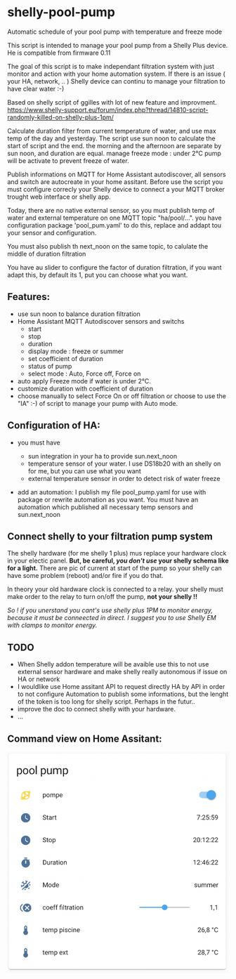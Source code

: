 # shelly-pool-pump
Automatic schedule of your pool pump with temperature and freeze mode

This script is intended to  manage your pool pump from a Shelly Plus device.
He is compatible from firmware 0.11

The goal of this script is to make independant filtration system with just monitor and action with your home automation system.
If there is an issue ( your HA, network, .. ) Shelly device can continu to manage your filtration to have clear water :-)
 
Based on shelly script of ggilles with lot of new feature and improvment.
https://www.shelly-support.eu/forum/index.php?thread/14810-script-randomly-killed-on-shelly-plus-1pm/

Calculate duration filter from current temperature of water, and use max temp of the day and yesterday. The script use sun noon
to calculate the start of script and the end. the morning and the afternoon are separate by sun noon, and duration are equal.
manage freeze mode : under 2°C pump will be activate to prevent freeze of water.

Publish informations on MQTT for Home Assistant autodiscover, all sensors and switch are autocreate in your home assitant.
Before use the script you must configure correcly your Shelly device to connect a your MQTT broker trought web interface or shelly app.

Today, there are no native external sensor, so you must publish temp of water and external temperature on one MQTT topic "ha/pool/...". you have
configuration package 'pool_pum.yaml' to do this, replace and addapt tou your sensor and configuration.

You must also publish th next_noon on the same topic, to calulate the middle of duration filtration

You have au slider to configure the factor of duration filtration, if you want adapt this, by default its 1, put you can choose what you want.

## Features:
* use sun noon to balance duration filtration
* Home Assistant MQTT Autodiscover sensors and switchs
    * start
    * stop
    * duration
    * display mode : freeze or summer
    * set coefficient of duration
    * status of pump
    * select mode : Auto, Force off,  Force on
* auto apply Freeze mode if water is under 2°C.
* customize duration with coefficient of duration
* choose manually to select Force On or off filtration or choose to use the "IA" :-) of script to manage your pump with Auto mode.


## Configuration of HA:

* you must have
    * sun integration in your ha to provide sun.next_noon
    * temperature sensor of your water. I use DS18b20 with an shelly on for me, but you can use what you want
    * external temperature sensor in order to detect risk of water freeze

* add an automation:
I publish my file pool_pump.yaml for use with package or rewrite automation as you want.
You must have an automation which published all necessary temp sensors and sun.next_noon

## Connect shelly to your filtration pump system

The shelly hardware (for me shelly 1 plus) mus replace your hardware clock in your electic panel.
**But, be careful, _you don't use_ your shelly schema like for a light.**
There are pic of current at start of the pump so your shelly can have some problem (reboot) and/or fire if you do that.

In theory your old hardware clock is connected to a relay. your shelly must make order to the relay to turn on/off the pump,
**not your shelly !!** 

*So ! if you unerstand you cant's use shelly plus 1PM to monitor energy, because it must be conneected in direct. I suggest you to use Shelly EM with clamps to monitor energy.*



## TODO
* When Shelly addon temperature will be avaible use this to not use external sensor hardware and make shelly really autonomous if issue on HA or network
* I wouldlike use Home assitant API to request directly HA by API in order to not configure Automation to publish some informations,
but the lenght of the token is too long for shelly script. Perhaps in the futur..
* improve the doc to connect shelly with your hardware.
* ...





## Command view on Home Assitant:

![HA-ShellyPump](docs/ha-shellypump.png)

